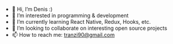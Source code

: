 - 👋 Hi, I’m Denis :)
- 👀 I’m interested in programming & development
- 🌱 I’m currently learning React Native, Redux, Hooks, etc.
- 💞️ I’m looking to collaborate on interesting open source projects
- 📫 How to reach me: tranzi90@gmail.com

<!---
tranzi90/tranzi90 is a ✨ special ✨ repository because its `README.md` (this file) appears on your GitHub profile.
You can click the Preview link to take a look at your changes.
--->
